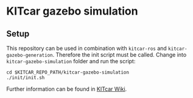 # KITcar gazebo simulation

## Setup

This repository can be used in combination with `kitcar-ros` and `kitcar-gazebo-generation`. Therefore the init script must be called. Change into `kitcar-gazebo-simulation` folder and run the script:
```
cd $KITCAR_REPO_PATH/kitcar-gazebo-simulation
./init/init.sh
```
Further information can be found in [KITcar Wiki](wiki.kitcar-team.de).

